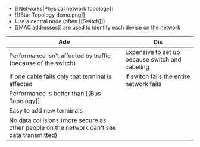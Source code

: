 - [[Networks|Physical network topology]]
- ![[Star Topology demo.png]]
- Use a central node (often [[Switch]])
- [[MAC addresses]] are used to identify each device on the network

Adv| Dis
---|---
Performance isn't affected by traffic (because of the switch)| Expensive to set up because switch and cabeling
If one cable fails only that terminal is affected| If switch fails the entire network fails
Performance is better than [[Bus Topology]]| 
Easy to add new terminals|
No data collisions (more secure as other people on the network can't see data transmitted)|